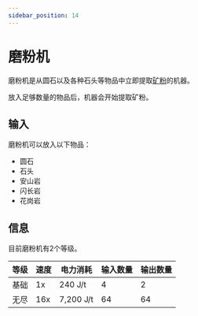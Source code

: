 ```yaml
---
sidebar_position: 14
---
```


# 磨粉机

磨粉机是从圆石以及各种石头等物品中立即提取[矿粉](https://slimefun-wiki.guizhanss.cn/Dusts)的机器。

放入足够数量的物品后，机器会开始提取矿粉。

## 输入

磨粉机可以放入以下物品：

- 圆石
- 石头
- 安山岩
- 闪长岩
- 花岗岩

## 信息

目前磨粉机有2个等级。

| 等级 | 速度 | 电力消耗 | 输入数量 | 输出数量 |
| ---- | --- | ------ | ------ | ------- |
| 基础 | 1x | 240 J/t | 4 | 2 |
| 无尽 | 16x | 7,200 J/t | 64 | 64 |
